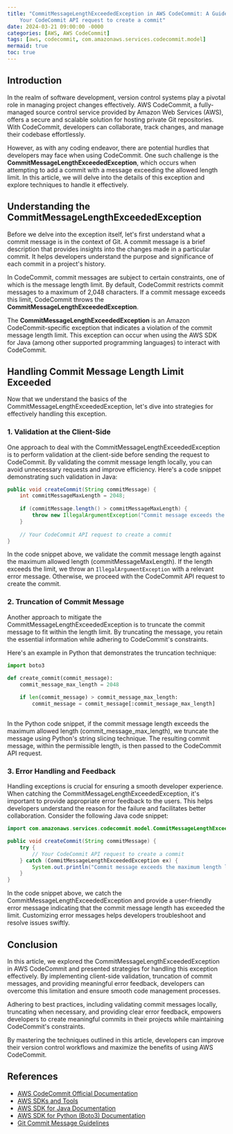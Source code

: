 ```yaml
---
title: "CommitMessageLengthExceededException in AWS CodeCommit: A Guide to Handling Commit Message Length Limits
    Your CodeCommit API request to create a commit"
date: 2024-03-21 09:00:00 -0000
categories: [AWS, AWS CodeCommit]
tags: [aws, codecommit, com.amazonaws.services.codecommit.model]
mermaid: true
toc: true
---
```



## Introduction

In the realm of software development, version control systems play a pivotal role in managing project changes effectively. AWS CodeCommit, a fully-managed source control service provided by Amazon Web Services (AWS), offers a secure and scalable solution for hosting private Git repositories. With CodeCommit, developers can collaborate, track changes, and manage their codebase effortlessly.

However, as with any coding endeavor, there are potential hurdles that developers may face when using CodeCommit. One such challenge is the **CommitMessageLengthExceededException**, which occurs when attempting to add a commit with a message exceeding the allowed length limit. In this article, we will delve into the details of this exception and explore techniques to handle it effectively.

## Understanding the CommitMessageLengthExceededException

Before we delve into the exception itself, let's first understand what a commit message is in the context of Git. A commit message is a brief description that provides insights into the changes made in a particular commit. It helps developers understand the purpose and significance of each commit in a project's history.

In CodeCommit, commit messages are subject to certain constraints, one of which is the message length limit. By default, CodeCommit restricts commit messages to a maximum of 2,048 characters. If a commit message exceeds this limit, CodeCommit throws the **CommitMessageLengthExceededException**.

The **CommitMessageLengthExceededException** is an Amazon CodeCommit-specific exception that indicates a violation of the commit message length limit. This exception can occur when using the AWS SDK for Java (among other supported programming languages) to interact with CodeCommit.

## Handling Commit Message Length Limit Exceeded

Now that we understand the basics of the CommitMessageLengthExceededException, let's dive into strategies for effectively handling this exception.

### 1. Validation at the Client-Side

One approach to deal with the CommitMessageLengthExceededException is to perform validation at the client-side before sending the request to CodeCommit. By validating the commit message length locally, you can avoid unnecessary requests and improve efficiency. Here's a code snippet demonstrating such validation in Java:

```java
public void createCommit(String commitMessage) {
    int commitMessageMaxLength = 2048;
    
    if (commitMessage.length() > commitMessageMaxLength) {
        throw new IllegalArgumentException("Commit message exceeds the maximum length limit.");
    }
    
    // Your CodeCommit API request to create a commit
}
```

In the code snippet above, we validate the commit message length against the maximum allowed length (commitMessageMaxLength). If the length exceeds the limit, we throw an ```IllegalArgumentException``` with a relevant error message. Otherwise, we proceed with the CodeCommit API request to create the commit.

### 2. Truncation of Commit Message

Another approach to mitigate the CommitMessageLengthExceededException is to truncate the commit message to fit within the length limit. By truncating the message, you retain the essential information while adhering to CodeCommit's constraints.

Here's an example in Python that demonstrates the truncation technique:

```python
import boto3

def create_commit(commit_message):
    commit_message_max_length = 2048
    
    if len(commit_message) > commit_message_max_length:
        commit_message = commit_message[:commit_message_max_length]
    
```

In the Python code snippet, if the commit message length exceeds the maximum allowed length (commit_message_max_length), we truncate the message using Python's string slicing technique. The resulting commit message, within the permissible length, is then passed to the CodeCommit API request.

### 3. Error Handling and Feedback

Handling exceptions is crucial for ensuring a smooth developer experience. When catching the CommitMessageLengthExceededException, it's important to provide appropriate error feedback to the users. This helps developers understand the reason for the failure and facilitates better collaboration. Consider the following Java code snippet:

```java
import com.amazonaws.services.codecommit.model.CommitMessageLengthExceededException;

public void createCommit(String commitMessage) {
    try {
        // Your CodeCommit API request to create a commit
    } catch (CommitMessageLengthExceededException ex) {
        System.out.println("Commit message exceeds the maximum length limit.");
    }
}
```

In the code snippet above, we catch the CommitMessageLengthExceededException and provide a user-friendly error message indicating that the commit message length has exceeded the limit. Customizing error messages helps developers troubleshoot and resolve issues swiftly.

## Conclusion

In this article, we explored the CommitMessageLengthExceededException in AWS CodeCommit and presented strategies for handling this exception effectively. By implementing client-side validation, truncation of commit messages, and providing meaningful error feedback, developers can overcome this limitation and ensure smooth code management processes.

Adhering to best practices, including validating commit messages locally, truncating when necessary, and providing clear error feedback, empowers developers to create meaningful commits in their projects while maintaining CodeCommit's constraints.

By mastering the techniques outlined in this article, developers can improve their version control workflows and maximize the benefits of using AWS CodeCommit.

## References

- [AWS CodeCommit Official Documentation](https://docs.aws.amazon.com/codecommit)
- [AWS SDKs and Tools](https://docs.aws.amazon.com/tools)
- [AWS SDK for Java Documentation](https://docs.aws.amazon.com/sdk-for-java)
- [AWS SDK for Python (Boto3) Documentation](https://boto3.amazonaws.com/v1/documentation/api/latest/index.html)
- [Git Commit Message Guidelines](https://chris.beams.io/posts/git-commit)